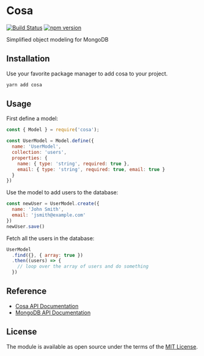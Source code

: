 # Cosa

[![Build Status](https://travis-ci.com/Losant/cosa.svg?branch=master)](https://travis-ci.com/Losant/cosa) [![npm version](https://badge.fury.io/js/cosa.svg)](https://badge.fury.io/js/cosa)

Simplified object modeling for MongoDB

## Installation

Use your favorite package manager to add cosa to your project.

```bash
yarn add cosa
```

## Usage

First define a model:

```javascript
const { Model } = require('cosa');

const UserModel = Model.define({
  name: 'UserModel',
  collection: 'users',
  properties: {
    name: { type: 'string', required: true },
    email: { type: 'string', required: true, email: true }
  }
})
```

Use the model to add users to the database:

```javascript
const newUser = UserModel.create({
  name: 'John Smith',
  email: 'jsmith@example.com'
})
newUser.save()
```

Fetch all the users in the database:

```javascript
UserModel
  .find({}, { array: true })
  .then((users) => {
    // loop over the array of users and do something
  })
```

## Reference

- [Cosa API Documentation](API.md)
- [MongoDB API Documentation](http://mongodb.github.io/node-mongodb-native/3.5/api/)

## License

The module is available as open source under the terms of the [MIT License](http://opensource.org/licenses/MIT).
